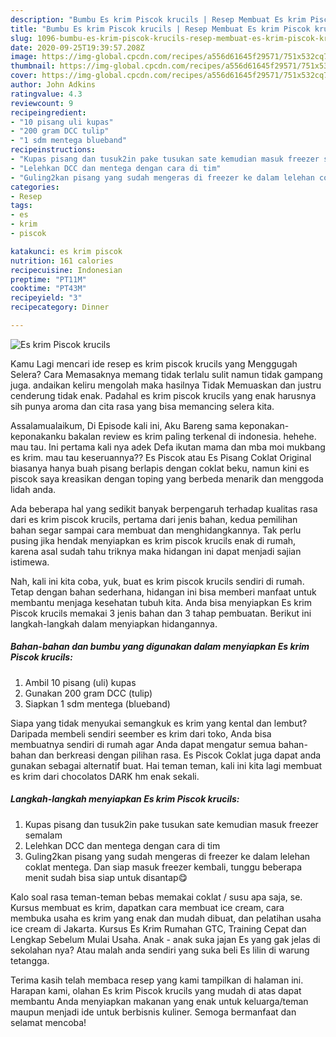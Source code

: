 ```yaml
---
description: "Bumbu Es krim Piscok krucils | Resep Membuat Es krim Piscok krucils Yang Enak Dan Lezat"
title: "Bumbu Es krim Piscok krucils | Resep Membuat Es krim Piscok krucils Yang Enak Dan Lezat"
slug: 1096-bumbu-es-krim-piscok-krucils-resep-membuat-es-krim-piscok-krucils-yang-enak-dan-lezat
date: 2020-09-25T19:39:57.208Z
image: https://img-global.cpcdn.com/recipes/a556d61645f29571/751x532cq70/es-krim-piscok-krucils-foto-resep-utama.jpg
thumbnail: https://img-global.cpcdn.com/recipes/a556d61645f29571/751x532cq70/es-krim-piscok-krucils-foto-resep-utama.jpg
cover: https://img-global.cpcdn.com/recipes/a556d61645f29571/751x532cq70/es-krim-piscok-krucils-foto-resep-utama.jpg
author: John Adkins
ratingvalue: 4.3
reviewcount: 9
recipeingredient:
- "10 pisang uli kupas"
- "200 gram DCC tulip"
- "1 sdm mentega blueband"
recipeinstructions:
- "Kupas pisang dan tusuk2in pake tusukan sate kemudian masuk freezer semalam"
- "Lelehkan DCC dan mentega dengan cara di tim"
- "Guling2kan pisang yang sudah mengeras di freezer ke dalam lelehan coklat mentega. Dan siap masuk freezer kembali, tunggu beberapa menit sudah bisa siap untuk disantap😋"
categories:
- Resep
tags:
- es
- krim
- piscok

katakunci: es krim piscok 
nutrition: 161 calories
recipecuisine: Indonesian
preptime: "PT11M"
cooktime: "PT43M"
recipeyield: "3"
recipecategory: Dinner

---
```



![Es krim Piscok krucils](https://img-global.cpcdn.com/recipes/a556d61645f29571/751x532cq70/es-krim-piscok-krucils-foto-resep-utama.jpg)

Kamu Lagi mencari ide resep es krim piscok krucils yang Menggugah Selera? Cara Memasaknya memang tidak terlalu sulit namun tidak gampang juga. andaikan keliru mengolah maka hasilnya Tidak Memuaskan dan justru cenderung tidak enak. Padahal es krim piscok krucils yang enak harusnya sih punya aroma dan cita rasa yang bisa memancing selera kita.

Assalamualaikum, Di Episode kali ini, Aku Bareng sama keponakan-keponakanku bakalan review es krim paling terkenal di indonesia. hehehe. mau tau. Ini pertama kali nya adek Defa ikutan mama dan mba moi mukbang es krim. mau tau keseruannya?? Es Piscok atau Es Pisang Coklat Original biasanya hanya buah pisang berlapis dengan coklat beku, namun kini es piscok saya kreasikan dengan toping yang berbeda menarik dan menggoda lidah anda.

Ada beberapa hal yang sedikit banyak berpengaruh terhadap kualitas rasa dari es krim piscok krucils, pertama dari jenis bahan, kedua pemilihan bahan segar sampai cara membuat dan menghidangkannya. Tak perlu pusing jika hendak menyiapkan es krim piscok krucils enak di rumah, karena asal sudah tahu triknya maka hidangan ini dapat menjadi sajian istimewa.


Nah, kali ini kita coba, yuk, buat es krim piscok krucils sendiri di rumah. Tetap dengan bahan sederhana, hidangan ini bisa memberi manfaat untuk membantu menjaga kesehatan tubuh kita. Anda bisa menyiapkan Es krim Piscok krucils memakai 3 jenis bahan dan 3 tahap pembuatan. Berikut ini langkah-langkah dalam menyiapkan hidangannya.

<!--inarticleads1-->

##### Bahan-bahan dan bumbu yang digunakan dalam menyiapkan Es krim Piscok krucils:

1. Ambil 10 pisang (uli) kupas
1. Gunakan 200 gram DCC (tulip)
1. Siapkan 1 sdm mentega (blueband)


Siapa yang tidak menyukai semangkuk es krim yang kental dan lembut? Daripada membeli sendiri seember es krim dari toko, Anda bisa membuatnya sendiri di rumah agar Anda dapat mengatur semua bahan-bahan dan berkreasi dengan pilihan rasa. Es Piscok Coklat juga dapat anda gunakan sebagai alternatif buat. Hai teman teman, kali ini kita lagi membuat es krim dari chocolatos DARK hm enak sekali. 

<!--inarticleads2-->

##### Langkah-langkah menyiapkan Es krim Piscok krucils:

1. Kupas pisang dan tusuk2in pake tusukan sate kemudian masuk freezer semalam
1. Lelehkan DCC dan mentega dengan cara di tim
1. Guling2kan pisang yang sudah mengeras di freezer ke dalam lelehan coklat mentega. Dan siap masuk freezer kembali, tunggu beberapa menit sudah bisa siap untuk disantap😋


Kalo soal rasa teman-teman bebas memakai coklat / susu apa saja, se. Kursus membuat es krim, dapatkan cara membuat ice cream, cara membuka usaha es krim yang enak dan mudah dibuat, dan pelatihan usaha ice cream di Jakarta. Kursus Es Krim Rumahan GTC, Training Cepat dan Lengkap Sebelum Mulai Usaha. Anak - anak suka jajan Es yang gak jelas di sekolahan nya? Atau malah anda sendiri yang suka beli Es lilin di warung tetangga. 

Terima kasih telah membaca resep yang kami tampilkan di halaman ini. Harapan kami, olahan Es krim Piscok krucils yang mudah di atas dapat membantu Anda menyiapkan makanan yang enak untuk keluarga/teman maupun menjadi ide untuk berbisnis kuliner. Semoga bermanfaat dan selamat mencoba!
